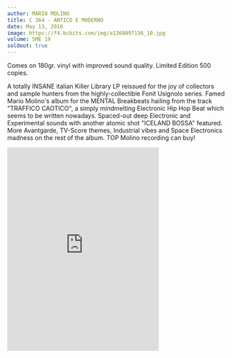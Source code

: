 ```yaml
---
author: MARIO MOLINO
title: C 364 - ANTICO E MODERNO
date: May 13, 2016
image: https://f4.bcbits.com/img/a1368097156_10.jpg
volume: SME 19
soldout: true
---
```


Comes on 180gr. vinyl with improved sound quality. Limited Edition 500 copies. 

A totally INSANE italian Killer Library LP reissued for the joy of collectors and sample hunters from the highly-collectible Fonit Usignolo series. Famed Mario Molino's album for the MENTAL Breakbeats hailing from the track "TRAFFICO CAOTICO", a simply mindmelting Electronic Hip Hop Beat which seems to be written nowadays. Spaced-out deep Electronic and Experimental sounds with another atomic shot "ICELAND BOSSA" featured. More Avantgarde, TV-Score themes, Industrial vibes and Space Electronics madness on the rest of the album. TOP Molino recording can buy!

<iframe style="border: 0; width: 350px; height: 470px;" src="https://bandcamp.com/EmbeddedPlayer/album=2587564167/size=large/bgcol=ffffff/linkcol=0687f5/tracklist=false/transparent=true/" seamless><a href="http://sonormusiceditions.bandcamp.com/album/c-364-antico-e-moderno">C 364 - ANTICO E MODERNO by Mario Molino</a></iframe>